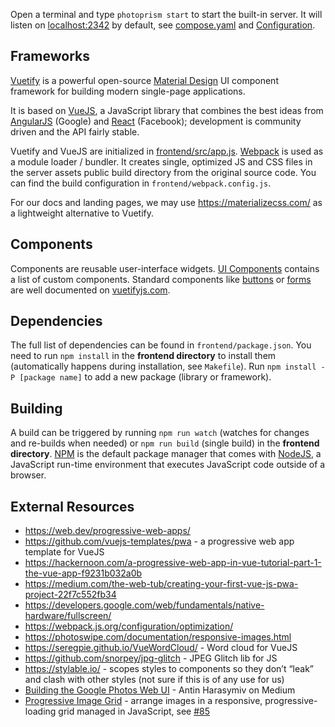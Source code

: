 Open a terminal and type `photoprism start` to start the built-in server. It will listen on [localhost:2342](http://localhost:2342/) by default, see [compose.yaml](https://github.com/photoprism/photoprism/blob/develop/compose.yaml) and [Configuration](../configuration.md).

## Frameworks ##

[Vuetify](https://vuetifyjs.com/en/getting-started/quick-start) is a powerful open-source [Material Design](https://material.io/) UI component framework for building modern single-page applications.

It is based on [VueJS](https://vuejs.org/v2/guide/), a JavaScript library that combines the best ideas from [AngularJS](https://angularjs.org/) (Google) and [React](https://reactjs.org/) (Facebook); development is community driven and the API fairly stable.

Vuetify and VueJS are initialized in [frontend/src/app.js](https://github.com/photoprism/photoprism/blob/develop/frontend/src/app.js). [Webpack](https://webpack.js.org/concepts/) is used as a module loader / bundler. It creates single, optimized JS and CSS files in the server assets public build directory from the original source code. You can find the build configuration in `frontend/webpack.config.js`.

For our docs and landing pages, we may use https://materializecss.com/ as a lightweight alternative to Vuetify.

## Components ##

Components are reusable user-interface widgets. [UI Components](components.md) contains a list of custom components. Standard components like [buttons](https://vuetifyjs.com/en/components/buttons) or [forms](https://vuetifyjs.com/en/components/forms) are well documented on [vuetifyjs.com](https://vuetifyjs.com/en/getting-started/quick-start).

## Dependencies ##

The full list of dependencies can be found in `frontend/package.json`. You need to run `npm install` in the **frontend directory** to install them (automatically happens during installation, see `Makefile`). Run `npm install -P [package name]` to add a new package (library or framework).

## Building ##

A build can be triggered by running `npm run watch` (watches for changes and re-builds when needed) or `npm run build` (single build) in the **frontend directory**. [NPM](https://www.npmjs.com/) is the default package manager that comes with [NodeJS](https://nodejs.org/en/docs/guides/), a JavaScript run-time environment that executes JavaScript code outside of a browser.

## External Resources ##
- https://web.dev/progressive-web-apps/
- https://github.com/vuejs-templates/pwa - a progressive web app template for VueJS
- https://hackernoon.com/a-progressive-web-app-in-vue-tutorial-part-1-the-vue-app-f9231b032a0b
- https://medium.com/the-web-tub/creating-your-first-vue-js-pwa-project-22f7c552fb34
- https://developers.google.com/web/fundamentals/native-hardware/fullscreen/
- https://webpack.js.org/configuration/optimization/
- https://photoswipe.com/documentation/responsive-images.html
- https://seregpie.github.io/VueWordCloud/ - Word cloud for VueJS
- https://github.com/snorpey/jpg-glitch - JPEG Glitch lib for JS
- https://stylable.io/ - scopes styles to components so they don’t “leak” and clash with other styles (not sure if this is of any use for us)
- [Building the Google Photos Web UI](https://medium.com/google-design/google-photos-45b714dfbed1) - Antin Harasymiv on Medium
- [Progressive Image Grid](https://github.com/schlosser/pig.js) - arrange images in a responsive, progressive-loading grid managed in JavaScript, see [#85](https://github.com/photoprism/photoprism/issues/85)
